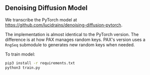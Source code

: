 ## Denoising Diffusion Model

We transcribe the PyTorch model at https://github.com/lucidrains/denoising-diffusion-pytorch.

The implementation is almost identical to the PyTorch version. 
The difference is at how PAX manages random keys. PAX's version uses a `RngSeq` submodule to generates new random keys when needed.

To train model:

```sh
pip3 install -r requirements.txt
python3 train.py
```